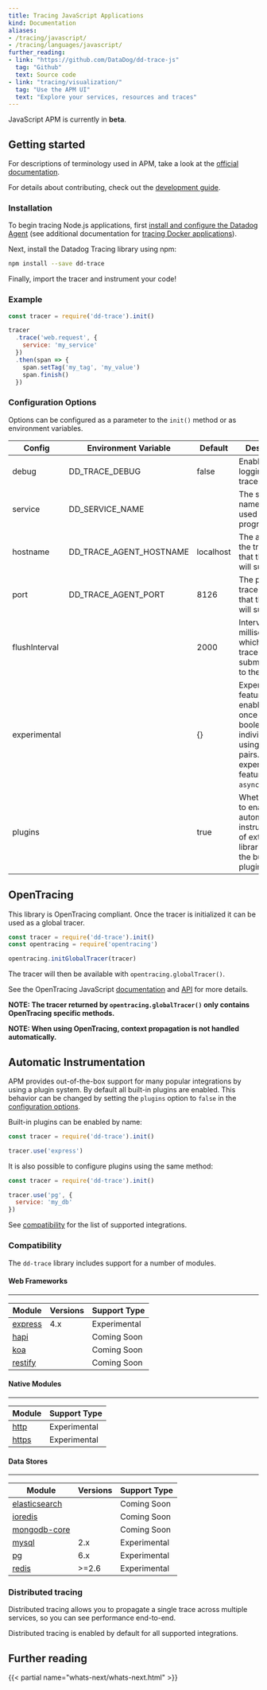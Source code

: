 ```yaml
---
title: Tracing JavaScript Applications
kind: Documentation
aliases:
- /tracing/javascript/
- /tracing/languages/javascript/
further_reading:
- link: "https://github.com/DataDog/dd-trace-js"
  tag: "Github"
  text: Source code
- link: "tracing/visualization/"
  tag: "Use the APM UI"
  text: "Explore your services, resources and traces"
---
```


<div class="alert alert-warning">
JavaScript APM is currently in <strong>beta</strong>.
</div>

## Getting started

For descriptions of terminology used in APM, take a look at the [official documentation][visualization docs].

For details about contributing, check out the [development guide][development docs].

[visualization docs]: https://docs.datadoghq.com/tracing/visualization/
[development docs]: https://github.com/DataDog/dd-trace-js/blob/master/README.md#development

### Installation

To begin tracing Node.js applications, first [install and configure the Datadog Agent](/tracing/setup/) (see additional documentation for [tracing Docker applications](/tracing/setup/docker/)).

Next, install the Datadog Tracing library using npm:

```sh
npm install --save dd-trace
```

Finally, import the tracer and instrument your code!

### Example

```js
const tracer = require('dd-trace').init()

tracer
  .trace('web.request', {
    service: 'my_service'
  })
  .then(span => {
    span.setTag('my_tag', 'my_value')
    span.finish()
  })
```

### Configuration Options

Options can be configured as a parameter to the `init()` method or as environment variables.

| Config        | Environment Variable         | Default   | Description |
| ------------- | ---------------------------- | --------- | ----------- |
| debug         | DD_TRACE_DEBUG               | false     | Enable debug logging in the tracer. |
| service       | DD_SERVICE_NAME              |           | The service name to be used for this program. |
| hostname      | DD_TRACE_AGENT_HOSTNAME      | localhost | The address of the trace agent that the tracer will submit to. |
| port          | DD_TRACE_AGENT_PORT          | 8126      | The port of the trace agent that the tracer will submit to. |
| flushInterval |                              | 2000      | Interval in milliseconds at which the tracer will submit traces to the agent. |
| experimental  |                              | {}        | Experimental features can be enabled all at once using boolean `true` or individually using key/value pairs. Available experimental features: `asyncHooks`. |
| plugins       |                              | true      | Whether or not to enable automatic instrumentation of external libraries using the built-in plugins. |

## OpenTracing

This library is OpenTracing compliant. Once the tracer is initialized
it can be used as a global tracer.

```js
const tracer = require('dd-trace').init()
const opentracing = require('opentracing')

opentracing.initGlobalTracer(tracer)
```

The tracer will then be available with `opentracing.globalTracer()`.

See the OpenTracing JavaScript [documentation](https://github.com/opentracing/opentracing-javascript)
and [API](https://doc.esdoc.org/github.com/opentracing/opentracing-javascript/) for more details.

**NOTE: The tracer returned by `opentracing.globalTracer()` only
contains OpenTracing specific methods.**

**NOTE: When using OpenTracing, context propagation is not handled
automatically.**

## Automatic Instrumentation

APM provides out-of-the-box support for many popular integrations
by using a plugin system. By default all built-in plugins are
enabled. This behavior can be changed by setting the `plugins` option to `false` in the [configuration options](#configuration-options).

Built-in plugins can be enabled by name:

```js
const tracer = require('dd-trace').init()

tracer.use('express')
```

It is also possible to configure plugins using the same method:

```js
const tracer = require('dd-trace').init()

tracer.use('pg', {
  service: 'my_db'
})
```

See [compatibility](#compatibility) for the list of supported integrations.

### Compatibility

The `dd-trace` library includes support for a number of modules.

#### Web Frameworks

___

| Module                                             | Versions | Support Type |
|----------------------------------------------------|----------|--------------|
| [express](https://expressjs.com/)                  | 4.x      | Experimental |
| [hapi](https://hapijs.com/)                        |          | Coming Soon  |
| [koa](https://koajs.com/)                          |          | Coming Soon  |
| [restify](http://restify.com/)                     |          | Coming Soon  |

#### Native Modules

___

| Module                                                        | Support Type |
|---------------------------------------------------------------|--------------|
| [http](https://nodejs.org/api/http.html)                      | Experimental |
| [https](https://nodejs.org/api/https.html)                    | Experimental |

#### Data Stores

___

| Module                                                             | Versions | Support Type |
|--------------------------------------------------------------------|----------|--------------|
| [elasticsearch](https://github.com/elastic/elasticsearch-js)       |          | Coming Soon  |
| [ioredis](https://github.com/luin/ioredis)                         |          | Coming Soon  |
| [mongodb-core](http://mongodb.github.io/node-mongodb-native/core/) |          | Coming Soon  |
| [mysql](https://github.com/mysqljs/mysql)                          | 2.x      | Experimental |
| [pg](https://node-postgres.com/)                                   | 6.x      | Experimental |
| [redis](https://github.com/NodeRedis/node_redis)                   | >=2.6    | Experimental |

### Distributed tracing

Distributed tracing allows you to propagate a single trace across multiple services, so you can see performance end-to-end.

Distributed tracing is enabled by default for all supported integrations.

## Further reading

{{< partial name="whats-next/whats-next.html" >}}